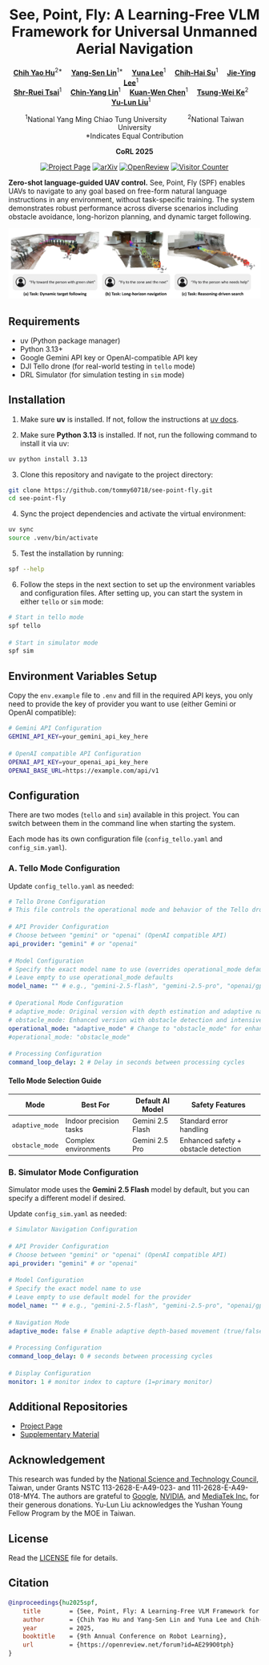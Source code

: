 <div align="center">
<h1>See, Point, Fly: A Learning-Free VLM Framework for Universal Unmanned Aerial Navigation</h1>

[**Chih Yao Hu**](https://hu-chih-yao.vercel.app)<sup>2*</sup>&emsp;
[**Yang-Sen Lin**](https://www.linkedin.com/in/yang-sen-lin/)<sup>1*</sup>&emsp;
[**Yuna Lee**](https://yuna0x0.com)<sup>1</sup>&emsp;
[**Chih-Hai Su**](https://su-terry.github.io)<sup>1</sup>&emsp;
[**Jie-Ying Lee**](https://jayinnn.dev)<sup>1</sup>&emsp;
<br>
[**Shr-Ruei Tsai**](https://openreview.net/profile?id=~Shr-Ruei_Tsai1)<sup>1</sup>&emsp;
[**Chin-Yang Lin**](https://linjohnss.github.io)<sup>1</sup>&emsp;
[**Kuan-Wen Chen**](https://openreview.net/profile?id=~Kuan-Wen_Chen2)<sup>1</sup>&emsp;
[**Tsung-Wei Ke**](https://twke18.github.io)<sup>2</sup>&emsp;
[**Yu-Lun Liu**](https://yulunalexliu.github.io)<sup>1</sup>&emsp;

<sup>1</sup>National Yang Ming Chiao Tung University&emsp;&emsp;&emsp;<sup>2</sup>National Taiwan University
<br>
*Indicates Equal Contribution

**CoRL 2025**

<a href='https://spf-web.pages.dev'><img src='https://img.shields.io/badge/Project_Page-See, Point, Fly-green' alt='Project Page'></a>
<a href="https://arxiv.org/abs/2509.22653"><img src='https://img.shields.io/badge/arXiv-2509.22653-b31b1b' alt='arXiv'></a>
<a href="https://openreview.net/forum?id=AE299O0tph"><img src='https://img.shields.io/badge/OpenReview-CoRL 2025-b31b1b' alt='OpenReview'></a>
<a href='https://spf-web.pages.dev'><img src='https://visitor-badge.laobi.icu/badge?page_id=tommy60718.see-point-fly' alt='Visitor Counter'></a>
</div>

**Zero-shot language-guided UAV control.** See, Point, Fly (SPF) enables UAVs to navigate to any goal based on free-form natural language instructions in any environment, without task-specific training. The system demonstrates robust performance across diverse scenarios including obstacle avoidance, long-horizon planning, and dynamic target following.

![Teaser Image](./docs/images/teaser.webp)

## Requirements
- uv (Python package manager)
- Python 3.13+
- Google Gemini API key or OpenAI-compatible API key
- DJI Tello drone (for real-world testing in `tello` mode)
- DRL Simulator (for simulation testing in `sim` mode)

## Installation
1. Make sure **uv** is installed. If not, follow the instructions at [uv docs](https://docs.astral.sh/uv/getting-started/installation/).

2. Make sure **Python 3.13** is installed. If not, run the following command to install it via uv:
```bash
uv python install 3.13
```

3. Clone this repository and navigate to the project directory:
```bash
git clone https://github.com/tommy60718/see-point-fly.git
cd see-point-fly
```

4. Sync the project dependencies and activate the virtual environment:
```bash
uv sync
source .venv/bin/activate
```

5. Test the installation by running:
```bash
spf --help
```

6. Follow the steps in the next section to set up the environment variables and configuration files.
After setting up, you can start the system in either `tello` or `sim` mode:
```bash
# Start in tello mode
spf tello

# Start in simulator mode
spf sim
```

## Environment Variables Setup
Copy the `env.example` file to `.env` and fill in the required API keys, you only need to provide the key of provider you want to use (either Gemini or OpenAI compatible):
```bash
# Gemini API Configuration
GEMINI_API_KEY=your_gemini_api_key_here

# OpenAI compatible API Configuration
OPENAI_API_KEY=your_openai_api_key_here
OPENAI_BASE_URL=https://example.com/api/v1
```

## Configuration

There are two modes (`tello` and `sim`) available in this project. You can switch between them in the command line when starting the system.

Each mode has its own configuration file (`config_tello.yaml` and `config_sim.yaml`).

### A. Tello Mode Configuration
Update `config_tello.yaml` as needed:
```yaml
# Tello Drone Configuration
# This file controls the operational mode and behavior of the Tello drone system

# API Provider Configuration
# Choose between "gemini" or "openai" (OpenAI compatible API)
api_provider: "gemini" # or "openai"

# Model Configuration
# Specify the exact model name to use (overrides operational_mode defaults)
# Leave empty to use operational_mode defaults
model_name: "" # e.g., "gemini-2.5-flash", "gemini-2.5-pro", "openai/gpt-4.1"

# Operational Mode Configuration
# adaptive_mode: Original version with depth estimation and adaptive navigation
# obstacle_mode: Enhanced version with obstacle detection and intensive keepalive
operational_mode: "adaptive_mode" # Change to "obstacle_mode" for enhanced obstacle detection
#operational_mode: "obstacle_mode"

# Processing Configuration
command_loop_delay: 2 # Delay in seconds between processing cycles
```

#### Tello Mode Selection Guide

| Mode | Best For | Default AI Model | Safety Features |
|------|----------|------------------|-----------------|
| `adaptive_mode` | Indoor precision tasks | Gemini 2.5 Flash | Standard error handling |
| `obstacle_mode` | Complex environments | Gemini 2.5 Pro | Enhanced safety + obstacle detection |

### B. Simulator Mode Configuration

Simulator mode uses the **Gemini 2.5 Flash** model by default, but you can specify a different model if desired.

Update `config_sim.yaml` as needed:
```yaml
# Simulator Navigation Configuration

# API Provider Configuration
# Choose between "gemini" or "openai" (OpenAI compatible API)
api_provider: "gemini" # or "openai"

# Model Configuration
# Specify the exact model name to use
# Leave empty to use default model for the provider
model_name: "" # e.g., "gemini-2.5-flash", "gemini-2.5-pro", "openai/gpt-4.1"

# Navigation Mode
adaptive_mode: false # Enable adaptive depth-based movement (true/false)

# Processing Configuration
command_loop_delay: 0 # seconds between processing cycles

# Display Configuration
monitor: 1 # monitor index to capture (1=primary monitor)
```

## Additional Repositories
- [Project Page](https://github.com/yuna0x0/spf-web)
- [Supplementary Material](https://github.com/yuna0x0/spf-suppl)

## Acknowledgement
This research was funded by the [National Science and Technology Council](https://www.nstc.gov.tw/?l=en), Taiwan, under Grants NSTC 113-2628-E-A49-023- and 111-2628-E-A49-018-MY4. The authors are grateful to [Google](https://about.google), [NVIDIA](https://www.nvidia.com/en-us/), and [MediaTek Inc.](https://www.mediatek.com) for their generous donations. Yu-Lun Liu acknowledges the Yushan Young Fellow Program by the MOE in Taiwan.

## License
Read the [LICENSE](./LICENSE) file for details.

## Citation
```bibtex
@inproceedings{hu2025spf,
	title        = {See, Point, Fly: A Learning-Free VLM Framework for Universal Unmanned Aerial Navigation},
	author       = {Chih Yao Hu and Yang-Sen Lin and Yuna Lee and Chih-Hai Su and Jie-Ying Lee and Shr-Ruei Tsai and Chin-Yang Lin and Kuan-Wen Chen and Tsung-Wei Ke and Yu-Lun Liu},
	year         = 2025,
	booktitle    = {9th Annual Conference on Robot Learning},
	url          = {https://openreview.net/forum?id=AE299O0tph}
}
```
